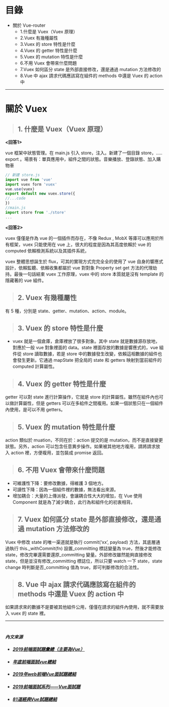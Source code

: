 # 目錄
* 關於 Vue-router
  * 1.什麼是 Vuex（Vuex 原理）
  * 2.Vuex 有幾種屬性
  * 3.Vuex 的 store 特性是什麼
  * 4.Vuex 的 getter 特性是什麼
  * 5.Vuex 的 mutation 特性是什麼
  * 6.不用 Vuex 會帶來什麼問題
  * 7.Vuex 如何區分 state 是外部直接修改，還是通過 mutation 方法修改的
  * 8.Vue 中 ajax 請求代碼應該寫在組件的 methods 中還是 Vuex 的 action 中

---

# 關於 Vuex

> ## 1. 什麼是 Vuex（Vuex 原理）
**<回答1>**

vue 框架中狀態管理。在 main.js 引入 store，注入。新建了一個目錄 store，….. export 。場景有：單頁應用中，組件之間的狀態。音樂播放、登錄狀態、加入購物車
```javascript
// 新建 store.js
import vue from 'vue'
import vuex form 'vuex'
vue.use(vuex)
export default new vuex.store({
//...code
})
//main.js
import store from './store'
...
```

**<回答2>**

vuex 僅僅是作為 vue 的一個插件而存在，不像 Redux , MobX 等庫可以應用於所有框架，vuex 只能使用在 vue 上，很大的程度是因為其高度依賴於 vue 的 computed 依賴檢測系統以及其插件系統，

vuex 整體思想誕生於 flux，可其的實現方式完完全全的使用了 vue 自身的響應式設計，依賴監聽、依賴收集都屬於 vue 對對象 Property set get 方法的代理劫持。最後一句話結束 vuex 工作原理，vuex 中的 store 本質就是沒有 template 的隱藏著的 vue 組件。

> ## 2. Vuex 有幾種屬性
有 5 種，分別是 state、getter、mutation、action、module。


> ## 3. Vuex 的 store 特性是什麼
* vuex 就是一個倉庫，倉庫裡放了很多對象。其中 state 就是數據源存放地，對應於一般 vue 對象裡面的 data。state 裡面存放的數據是響應式的，vue 組件從 store 讀取數據，若是 store 中的數據發生改變，依賴這相數據的組件也會發生更新。它通過 mapState 把全局的 state 和 getters 映射到當前組件的 computed 計算屬性。

> ## 4. Vuex 的 getter 特性是什麼
getter 可以對 state 進行計算操作，它就是 store 的計算屬性。雖然在組件內也可以做計算屬性，但是 getters 可以在多給件之間複用。如果一個狀態只在一個組件內使用，是可以不用 getters。

> ## 5. Vuex 的 mutation 特性是什麼
action 類似於 muation，不同在於：action 提交的是 mutation，而不是直接變更狀態。另外，action 可以包含任意異步操作。如果被其他地方複用，請將請求放入 action 裡，方便複用，並包裝成 promise 返回。

> ## 6. 不用 Vuex 會帶來什麼問題
* 可維護性下降：要修改數據，得維護 3 個地方。
* 可讀性下降：因為一個組件裡的數據，無法看出來源。
* 增加耦合：大量的上傳派發，會讓耦合性大大的增加，在 Vue 使用 Component 就是為了減少耦合，此行為和組件化的初衷相背。

> ## 7. Vuex 如何區分 state 是外部直接修改，還是通過 mutation 方法修改的
Vuex 中修改 state 的唯一渠道就是執行 commit(‘xx’, payload) 方法，其底層通過執行 this._withCommit(fn) 設置_committing 標誌變量為 true，然後才能修改 state，修改完畢還需要還原_committing 變量。外部修改雖然能夠直接修改 state，但是並沒有修改_committing 標誌位，所以只要 watch 一下 state，state change 時判斷是否_committing 值為 true，即可判斷修改的合法性。

> ## 8. Vue 中 ajax 請求代碼應該寫在組件的 methods 中還是 Vuex 的 action 中
如果請求來的數據不是要被其他組件公用，僅僅在請求的組件內使用，就不需要放入 vuex 的 state 裡。

---

#
#### *內文來源*
* #### *[2019前端面試題彙總（主要為Vue）](https://www.mdeditor.tw/pl/2U6o/zh-tw"2019前端面試題彙總（主要為Vue）")*
* #### *[年底前端面試vue總結](https://codertw.com/%E7%A8%8B%E5%BC%8F%E8%AA%9E%E8%A8%80/756634/#outline__1"https://codertw.com/%E7%A8%8B%E5%BC%8F%E8%AA%9E%E8%A8%80/756634/#outline__1")*
* #### *[2019年web前端Vue面試題總結](https://kknews.cc/zh-tw/code/4k29znq.html"2019年web前端Vue面試題總結")*
* #### *[2019前端面試系列——Vue面試題](https://www.itread01.com/content/1564416182.html"2019前端面試系列——Vue面試題")*
* #### *[81道經典Vue試題總結](https://www.itread01.com/content/1543596364.html"81道經典Vue試題總結")*